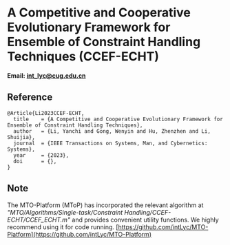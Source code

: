 # A Competitive and Cooperative Evolutionary Framework for Ensemble of Constraint Handling Techniques (CCEF-ECHT)

**Email: <int_lyc@cug.edu.cn>**

## Reference

```
@Article{Li2023CCEF-ECHT,
  title    = {A Competitive and Cooperative Evolutionary Framework for Ensemble of Constraint Handling Techniques}, 
  author   = {Li, Yanchi and Gong, Wenyin and Hu, Zhenzhen and Li, Shuijia}, 
  journal  = {IEEE Transactions on Systems, Man, and Cybernetics: Systems}, 
  year     = {2023}, 
  doi      = {}, 
}
```

## Note

The MTO-Platform (MToP) has incorporated the relevant algorithm at *"MTO/Algorithms/Single-task/Constraint Handling/CCEF-ECHT/CCEF_ECHT.m"* and provides convenient utility functions. We highly recommend using it for code running. [https://github.com/intLyc/MTO-Platform](https://github.com/intLyc/MTO-Platform)
